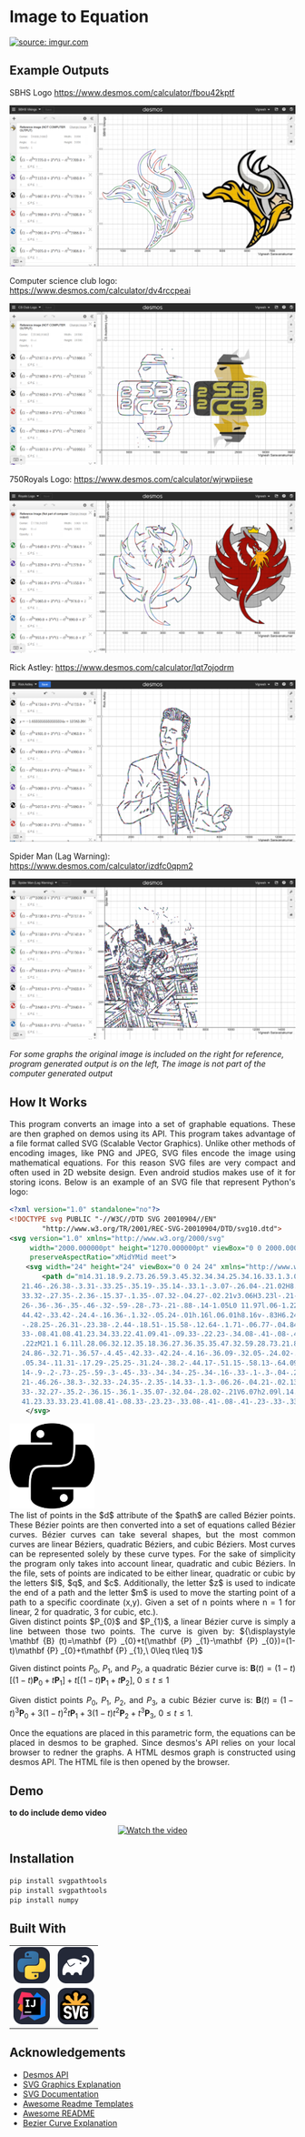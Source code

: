 # Image to Equation

<a href="https://imgur.com/3dMZQ2l"><img src="https://i.imgur.com/3dMZQ2l.png" title="source: imgur.com" /></a>

## Example Outputs

SBHS Logo https://www.desmos.com/calculator/fbou42kptf

![img3.png](Images/sbhsvikings.png)

Computer science club logo:  https://www.desmos.com/calculator/dv4rccpeai

![img2.png](Images/cslogo.png)

750Royals Logo: https://www.desmos.com/calculator/wjrwpiiese

![img4.png](Images/royalslogo.png)

Rick Astley: https://www.desmos.com/calculator/lqt7ojodrm

![img5.png](Images/rickastely.png)

Spider Man (Lag Warning): https://www.desmos.com/calculator/izdfc0qpm2

![img.png](Images/spiderman.png )

*_For some graphs the original image is included on the right for reference, program generated output is on the left,
The image is not part of the computer generated output_*

## How It Works
<div style="text-align: justify;">
This program converts an image into a set of graphable equations. These are then graphed on demos using its API. This program takes advantage of a file format called SVG (Scalable Vector Graphics). Unlike other methods of encoding images, like PNG and JPEG, SVG files encode the image using mathematical equations. For this reason SVG files are very compact and often used in 2D website design. Even android studios makes use of it for storing icons. Below is an example of an SVG file that represent Python's logo:
</div>

```svg
<?xml version="1.0" standalone="no"?>
<!DOCTYPE svg PUBLIC "-//W3C//DTD SVG 20010904//EN"
        "http://www.w3.org/TR/2001/REC-SVG-20010904/DTD/svg10.dtd">
<svg version="1.0" xmlns="http://www.w3.org/2000/svg"
     width="2000.000000pt" height="1270.000000pt" viewBox="0 0 2000.000000 1270.000000"
     preserveAspectRatio="xMidYMid meet">
    <svg width="24" height="24" viewBox="0 0 24 24" xmlns="http://www.w3.org/2000/svg">
        <path d="m14.31.18.9.2.73.26.59.3.45.32.34.34.25.34.16.33.1.3.04.26.02.2-.01.13V8.5l-.05.63-.13.55-.
   21.46-.26.38-.3.31-.33.25-.35.19-.35.14-.33.1-.3.07-.26.04-.21.02H8.83l-.69.05-.59.14-.5.22-.41.27-.
   33.32-.27.35-.2.36-.15.37-.1.35-.07.32-.04.27-.02.21v3.06H3.23l-.21-.03-.28-.07-.32-.12-.35-.18-.36-.
   26-.36-.36-.35-.46-.32-.59-.28-.73-.21-.88-.14-1.05L0 11.97l.06-1.22.16-1.04.24-.87.32-.71.36-.57.4-.
   44.42-.33.42-.24.4-.16.36-.1.32-.05.24-.01h.16l.06.01h8.16v-.83H6.24l-.01-2.75-.02-.37.05-.34.11-.31.17
   -.28.25-.26.31-.23.38-.2.44-.18.51-.15.58-.12.64-.1.71-.06.77-.04.84-.02 1.27.05 1.07.13zm-6.3 1.98-.23.
   33-.08.41.08.41.23.34.33.22.41.09.41-.09.33-.22.23-.34.08-.41-.08-.41-.23-.33-.33-.22-.41-.09-.41.09-.33
   .22zM21.1 6.11l.28.06.32.12.35.18.36.27.36.35.35.47.32.59.28.73.21.88.14 1.04.05 1.23-.06 1.23-.16 1.04-.
   24.86-.32.71-.36.57-.4.45-.42.33-.42.24-.4.16-.36.09-.32.05-.24.02-.16-.01h-8.22v.82h5.84l.01 2.76.02.36-
   .05.34-.11.31-.17.29-.25.25-.31.24-.38.2-.44.17-.51.15-.58.13-.64.09-.71.07-.77.04-.84.01-1.27-.04-1.07-.
   14-.9-.2-.73-.25-.59-.3-.45-.33-.34-.34-.25-.34-.16-.33-.1-.3-.04-.25-.02-.2.01-.13v-5.34l.05-.64.13-.54.
   21-.46.26-.38.3-.32.33-.24.35-.2.35-.14.33-.1.3-.06.26-.04.21-.02.13-.01h5.84l.69-.05.59-.14.5-.21.41-.28.
   33-.32.27-.35.2-.36.15-.36.1-.35.07-.32.04-.28.02-.21V6.07h2.09l.14.01.21.03zm-6.47 14.25-.23.33-.08.41.08.
   41.23.33.33.23.41.08.41-.08.33-.23.23-.33.08-.41-.08-.41-.23-.33-.33-.23-.41-.08-.41.08-.33.23z"/>
    </svg>
```

<img src="Images/img.png" width="150" height="150">


<div style="text-align: justify;">
The list of points in the $d$ attribute of the $path$ are called Bézier points. These Bézier points are then converted into a set of equations called Bézier curves. Bézier curves can take several shapes, but the most common curves are linear Béziers, quadratic Béziers, and cubic Béziers. Most curves can be represented solely by these curve types. For the sake of simplicity the program only takes into account linear, quadratic and cubic Béziers. In the file, sets of points are indicated to be either linear, quadratic or cubic by the letters $l$, $q$, and $c$. Additionally, the letter $z$ is used to indicate the end of a path and the letter $m$ is used to move the starting point of a path to a specific coordinate (x,y). Given a set of n points where n = 1 for linear, 2 for quadratic, 3 for cubic, etc.).
<br>Given distinct points $P_{0}$ and $P_{1}$, a linear Bézier curve is simply a line between those two points. The curve is given by:
${\displaystyle \mathbf {B} (t)=\mathbf {P} _{0}+t(\mathbf {P} _{1}-\mathbf {P} _{0})=(1-t)\mathbf {P} _{0}+t\mathbf  {P} _{1},\ 0\leq t\leq 1}$

Given distinct points $P_{0}$, $P_{1}$, and $P_{2}$, a quadratic Bézier curve is:
${\displaystyle \mathbf {B} (t)=(1-t)[(1-t)\mathbf {P} _{0}+t\mathbf {P} _{1}] +t[(1-t)\mathbf {P} _{1}+t\mathbf {P} _{2}],\ 0\leq t\leq 1}$

Given distict points $P_{0}$, $P_{1}$, $P_{2}$, and $P_{3}$, a cubic Bézier curve is:
${\displaystyle \mathbf {B} (t)=(1-t)^{3}\mathbf {P} _{0}+3(1-t)^{2}t\mathbf {P} _{1}+3(1-t)t^{2}\mathbf {P} _ {2}+t^{3}\mathbf {P} _{3},\ 0\leq t\leq 1.}$

Once the equations are placed in this parametric form, the equations can be placed in desmos to be graphed. Since desmos's API relies on your local browser to redner the graphs. A HTML desmos graph is constructed using desmos API. The HTML file is then opened by the browser.
</div>

## Demo

**to do include demo video**


<div align="center">
    <a href="https://www.youtube.com/watch?v=dQw4w9WgXcQ&ab_channel=RickAstley">
        <img src="https://i.imgur.com/vKb2F1B.png" alt="Watch the video">
    </a>
</div>

## Installation
```bash
pip install svgpathtools
pip install svgpathtools
pip install numpy
```

## Built With

<table>
 <tr>
   <td align="center">
     <img src="https://raw.githubusercontent.com/tandpfun/skill-icons/59059d9d1a2c092696dc66e00931cc1181a4ce1f/icons/Python-Dark.svg" width="64" height="64" alt="Python">
   </td>
   <td align="center">
     <img src="https://raw.githubusercontent.com/tandpfun/skill-icons/59059d9d1a2c092696dc66e00931cc1181a4ce1f/icons/Gradle-Dark.svg" width="64" height="64" alt="Gradle icon">
   </td>
 </tr>
 <tr>
   <td align="center">
     <img src="https://raw.githubusercontent.com/tandpfun/skill-icons/59059d9d1a2c092696dc66e00931cc1181a4ce1f/icons/Idea-Dark.svg" width="64" height="64" alt="IntelliJ IDEA icon">
   </td>
   <td align="center">
     <img src="https://raw.githubusercontent.com/tandpfun/skill-icons/59059d9d1a2c092696dc66e00931cc1181a4ce1f/icons/SVG-Dark.svg" width="64" height="64" alt="SVG">
   </td>
 </tr>
</table>

## Acknowledgements
- [Desmos API](https://www.desmos.com/api/v1.8/docs/index.html)
- [SVG Graphics Explanation](https://developer.mozilla.org/en-US/docs/Web/SVG)
- [SVG Documentation](https://www.w3.org/2000/svg)
- [Awesome Readme Templates](https://awesomeopensource.com/project/elangosundar/awesome-README-templates)
- [Awesome README](https://github.com/matiassingers/awesome-readme)
- [Bezier Curve Explanation](https://towardsdatascience.com/b%C3%A9zier-curve-bfffdadea212)






